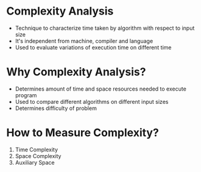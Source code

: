 # Complexity Analysis

- Technique to characterize time taken by algorithm with respect to input size
- It's independent from machine, compiler and language
- Used to evaluate variations of execution time on different time

# Why Complexity Analysis?

- Determines amount of time and space resources needed to execute program
- Used to compare different algorithms on different input sizes
- Determines difficulty of problem

# How to Measure Complexity?

1. Time Complexity
2. Space Complexity
3. Auxiliary Space
